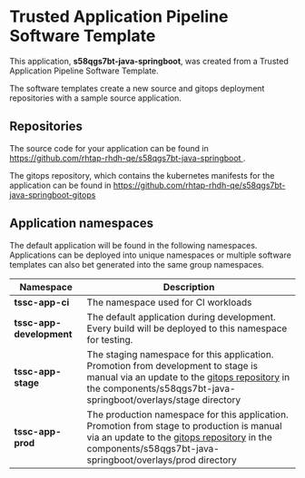 # Trusted Application Pipeline Software Template

This application, **s58qgs7bt-java-springboot**, was created from a Trusted Application Pipeline Software Template.

The software templates create a new source and gitops deployment repositories with a sample source application. 

## Repositories

The source code for your application can be found in [https://github.com/rhtap-rhdh-qe/s58qgs7bt-java-springboot ](https://github.com/rhtap-rhdh-qe/s58qgs7bt-java-springboot ).
 
The gitops repository, which contains the kubernetes manifests for the application can be found in 
[https://github.com/rhtap-rhdh-qe/s58qgs7bt-java-springboot-gitops ](https://github.com/rhtap-rhdh-qe/s58qgs7bt-java-springboot-gitops ) 

## Application namespaces 

The default application will be found in the following namespaces. Applications can be deployed into unique namespaces or multiple software templates can also bet generated into the same group namespaces.  

|  Namespace   |  Description   |  
| -------- | -------- |
| **tssc-app-ci** | The namespace used for CI workloads |
| **tssc-app-development** | The default application during development. Every build will be deployed to this namespace for testing. |
| **tssc-app-stage** | The staging namespace for this application. Promotion from development to stage is manual via an update to the [gitops repository](https://github.com/rhtap-rhdh-qe/s58qgs7bt-java-springboot-gitops ) in the components/s58qgs7bt-java-springboot/overlays/stage directory |
| **tssc-app-prod** | The production namespace for this application. Promotion from stage to production is manual via an update to the [gitops repository](https://github.com/rhtap-rhdh-qe/s58qgs7bt-java-springboot-gitops ) in the components/s58qgs7bt-java-springboot/overlays/prod directory |